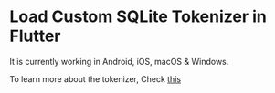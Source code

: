 # Load Custom SQLite Tokenizer in Flutter

It is currently working in Android, iOS, macOS & Windows.

To learn more about the tokenizer, Check [this](https://github.com/GreentechApps/sqlite3-arabic-tokenizer)
